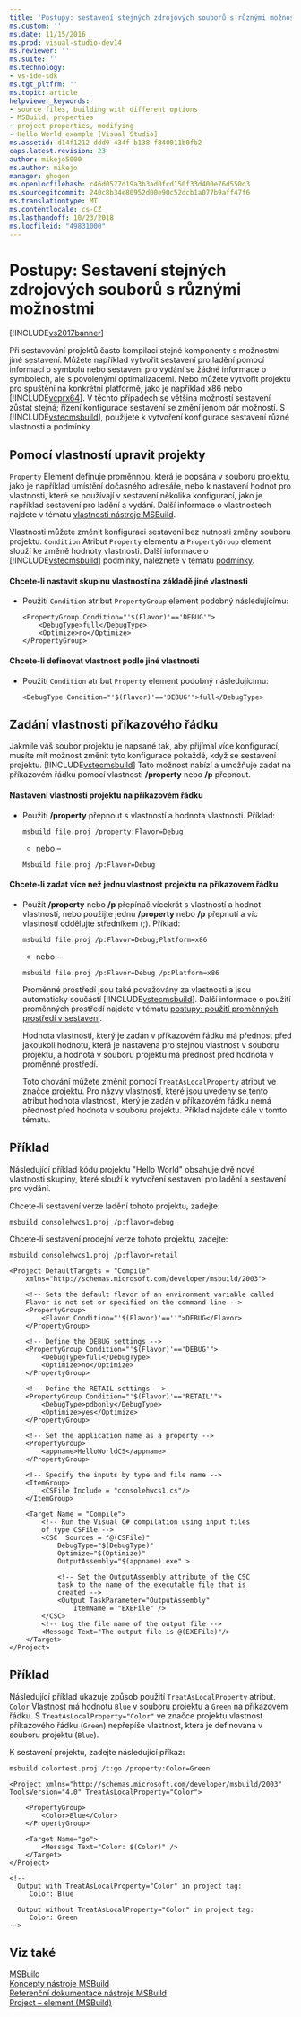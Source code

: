 ```yaml
---
title: 'Postupy: sestavení stejných zdrojových souborů s různými možnostmi | Dokumentace Microsoftu'
ms.custom: ''
ms.date: 11/15/2016
ms.prod: visual-studio-dev14
ms.reviewer: ''
ms.suite: ''
ms.technology:
- vs-ide-sdk
ms.tgt_pltfrm: ''
ms.topic: article
helpviewer_keywords:
- source files, building with different options
- MSBuild, properties
- project properties, modifying
- Hello World example [Visual Studio]
ms.assetid: d14f1212-ddd9-434f-b138-f840011b0fb2
caps.latest.revision: 23
author: mikejo5000
ms.author: mikejo
manager: ghogen
ms.openlocfilehash: c46d0577d19a3b3ad0fcd150f33d400e76d550d3
ms.sourcegitcommit: 240c8b34e80952d00e90c52dcb1a077b9aff47f6
ms.translationtype: MT
ms.contentlocale: cs-CZ
ms.lasthandoff: 10/23/2018
ms.locfileid: "49831000"
---
```

# <a name="how-to-build-the-same-source-files-with-different-options"></a>Postupy: Sestavení stejných zdrojových souborů s různými možnostmi
[!INCLUDE[vs2017banner](../includes/vs2017banner.md)]

  
Při sestavování projektů často kompilaci stejné komponenty s možnostmi jiné sestavení. Můžete například vytvořit sestavení pro ladění pomocí informací o symbolu nebo sestavení pro vydání se žádné informace o symbolech, ale s povolenými optimalizacemi. Nebo můžete vytvořit projektu pro spuštění na konkrétní platformě, jako je například x86 nebo [!INCLUDE[vcprx64](../includes/vcprx64-md.md)]. V těchto případech se většina možností sestavení zůstat stejná; řízení konfigurace sestavení se změní jenom pár možností. S [!INCLUDE[vstecmsbuild](../includes/vstecmsbuild-md.md)], použijete k vytvoření konfigurace sestavení různé vlastnosti a podmínky.  
  
## <a name="using-properties-to-modify-projects"></a>Pomocí vlastností upravit projekty  
 `Property` Element definuje proměnnou, která je popsána v souboru projektu, jako je například umístění dočasného adresáře, nebo k nastavení hodnot pro vlastnosti, které se používají v sestavení několika konfigurací, jako je například sestavení pro ladění a vydání. Další informace o vlastnostech najdete v tématu [vlastnosti nástroje MSBuild](msbuild-properties1.md).  
  
 Vlastnosti můžete změnit konfiguraci sestavení bez nutnosti změny souboru projektu. `Condition` Atribut `Property` elementu a `PropertyGroup` element slouží ke změně hodnoty vlastnosti. Další informace o [!INCLUDE[vstecmsbuild](../includes/vstecmsbuild-md.md)] podmínky, naleznete v tématu [podmínky](../msbuild/msbuild-conditions.md).  
  
#### <a name="to-set-a-group-of-properties-based-on-another-property"></a>Chcete-li nastavit skupinu vlastností na základě jiné vlastnosti  
  
-   Použití `Condition` atribut `PropertyGroup` element podobný následujícímu:  
  
    ```  
    <PropertyGroup Condition="'$(Flavor)'=='DEBUG'">  
        <DebugType>full</DebugType>  
        <Optimize>no</Optimize>  
    </PropertyGroup>  
    ```  
  
#### <a name="to-define-a-property-based-on-another-property"></a>Chcete-li definovat vlastnost podle jiné vlastnosti  
  
-   Použití `Condition` atribut `Property` element podobný následujícímu:  
  
    ```  
    <DebugType Condition="'$(Flavor)'=='DEBUG'">full</DebugType>  
    ```  
  
## <a name="specifying-properties-on-the-command-line"></a>Zadání vlastnosti příkazového řádku  
 Jakmile váš soubor projektu je napsané tak, aby přijímal více konfigurací, musíte mít možnost změnit tyto konfigurace pokaždé, když se sestavení projektu. [!INCLUDE[vstecmsbuild](../includes/vstecmsbuild-md.md)] Tato možnost nabízí a umožňuje zadat na příkazovém řádku pomocí vlastnosti **/property** nebo **/p** přepnout.  
  
#### <a name="to-set-a-project-property-at-the-command-line"></a>Nastavení vlastnosti projektu na příkazovém řádku  
  
-   Použití **/property** přepnout s vlastností a hodnota vlastnosti. Příklad:  
  
    ```  
    msbuild file.proj /property:Flavor=Debug  
    ```  
  
     - nebo –  
  
    ```  
    Msbuild file.proj /p:Flavor=Debug  
    ```  
  
#### <a name="to-specify-more-than-one-project-property-at-the-command-line"></a>Chcete-li zadat více než jednu vlastnost projektu na příkazovém řádku  
  
- Použít **/property** nebo **/p** přepínač vícekrát s vlastností a hodnot vlastností, nebo použijte jednu **/property** nebo **/p** přepnutí a víc vlastností oddělujte středníkem (;). Příklad:  
  
  ```  
  msbuild file.proj /p:Flavor=Debug;Platform=x86  
  ```  
  
   - nebo –  
  
  ```  
  msbuild file.proj /p:Flavor=Debug /p:Platform=x86  
  ```  
  
  Proměnné prostředí jsou také považovány za vlastnosti a jsou automaticky součástí [!INCLUDE[vstecmsbuild](../includes/vstecmsbuild-md.md)]. Další informace o použití proměnných prostředí najdete v tématu [postupy: použití proměnných prostředí v sestavení](../msbuild/how-to-use-environment-variables-in-a-build.md).  
  
  Hodnota vlastnosti, který je zadán v příkazovém řádku má přednost před jakoukoli hodnotu, která je nastavena pro stejnou vlastnost v souboru projektu, a hodnota v souboru projektu má přednost před hodnota v proměnné prostředí.  
  
  Toto chování můžete změnit pomocí `TreatAsLocalProperty` atribut ve značce projektu. Pro názvy vlastností, které jsou uvedeny se tento atribut hodnota vlastnosti, který je zadán v příkazovém řádku nemá přednost před hodnota v souboru projektu. Příklad najdete dále v tomto tématu.  
  
## <a name="example"></a>Příklad  
 Následující příklad kódu projektu "Hello World" obsahuje dvě nové vlastnosti skupiny, které slouží k vytvoření sestavení pro ladění a sestavení pro vydání.  
  
 Chcete-li sestavení verze ladění tohoto projektu, zadejte:  
  
```  
msbuild consolehwcs1.proj /p:flavor=debug  
```  
  
 Chcete-li sestavení prodejní verze tohoto projektu, zadejte:  
  
```  
msbuild consolehwcs1.proj /p:flavor=retail  
```  
  
```  
<Project DefaultTargets = "Compile"  
    xmlns="http://schemas.microsoft.com/developer/msbuild/2003">  
  
    <!-- Sets the default flavor of an environment variable called   
    Flavor is not set or specified on the command line -->  
    <PropertyGroup>  
        <Flavor Condition="'$(Flavor)'==''">DEBUG</Flavor>  
    </PropertyGroup>  
  
    <!-- Define the DEBUG settings -->  
    <PropertyGroup Condition="'$(Flavor)'=='DEBUG'">  
        <DebugType>full</DebugType>  
        <Optimize>no</Optimize>  
    </PropertyGroup>  
  
    <!-- Define the RETAIL settings -->  
    <PropertyGroup Condition="'$(Flavor)'=='RETAIL'">  
        <DebugType>pdbonly</DebugType>  
        <Optimize>yes</Optimize>  
    </PropertyGroup>  
  
    <!-- Set the application name as a property -->  
    <PropertyGroup>  
        <appname>HelloWorldCS</appname>  
    </PropertyGroup>  
  
    <!-- Specify the inputs by type and file name -->  
    <ItemGroup>  
        <CSFile Include = "consolehwcs1.cs"/>  
    </ItemGroup>  
  
    <Target Name = "Compile">  
        <!-- Run the Visual C# compilation using input files  
        of type CSFile -->  
        <CSC  Sources = "@(CSFile)"  
            DebugType="$(DebugType)"  
            Optimize="$(Optimize)"  
            OutputAssembly="$(appname).exe" >  
  
            <!-- Set the OutputAssembly attribute of the CSC  
            task to the name of the executable file that is   
            created -->  
            <Output TaskParameter="OutputAssembly"  
                ItemName = "EXEFile" />  
        </CSC>  
        <!-- Log the file name of the output file -->  
        <Message Text="The output file is @(EXEFile)"/>  
    </Target>  
</Project>  
```  
  
## <a name="example"></a>Příklad  
 Následující příklad ukazuje způsob použití `TreatAsLocalProperty` atribut. `Color` Vlastnost má hodnotu `Blue` v souboru projektu a `Green` na příkazovém řádku. S `TreatAsLocalProperty="Color"` ve značce projektu vlastnost příkazového řádku (`Green`) nepřepíše vlastnost, která je definována v souboru projektu (`Blue`).  
  
 K sestavení projektu, zadejte následující příkaz:  
  
```  
msbuild colortest.proj /t:go /property:Color=Green  
```  
  
```  
<Project xmlns="http://schemas.microsoft.com/developer/msbuild/2003"  
ToolsVersion="4.0" TreatAsLocalProperty="Color">  
  
    <PropertyGroup>  
        <Color>Blue</Color>  
    </PropertyGroup>  
  
    <Target Name="go">  
        <Message Text="Color: $(Color)" />  
    </Target>  
</Project>  
  
<!--  
  Output with TreatAsLocalProperty="Color" in project tag:  
     Color: Blue  
  
  Output without TreatAsLocalProperty="Color" in project tag:  
     Color: Green  
-->  
```  
  
## <a name="see-also"></a>Viz také  
[MSBuild](msbuild.md)  
 [Koncepty nástroje MSBuild](../msbuild/msbuild-concepts.md)   
 [Referenční dokumentace nástroje MSBuild](../msbuild/msbuild-reference.md)   
 [Project – element (MSBuild)](../msbuild/project-element-msbuild.md)



